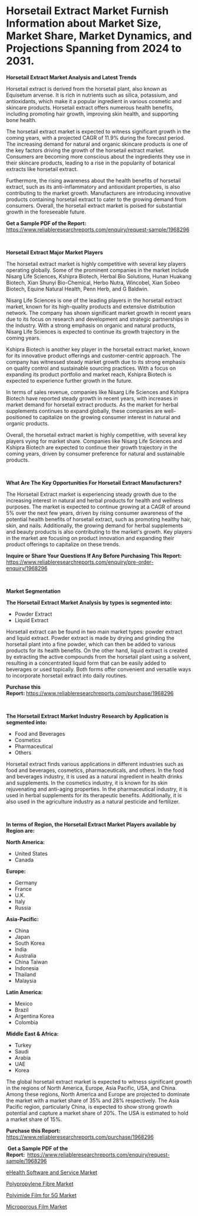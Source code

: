 <p><h1>Horsetail Extract Market Furnish Information about Market Size, Market Share, Market Dynamics, and Projections Spanning from 2024 to 2031.</h1></p><p><strong>Horsetail Extract Market Analysis and Latest Trends</strong></p>
<p><p>Horsetail extract is derived from the horsetail plant, also known as Equisetum arvense. It is rich in nutrients such as silica, potassium, and antioxidants, which make it a popular ingredient in various cosmetic and skincare products. Horsetail extract offers numerous health benefits, including promoting hair growth, improving skin health, and supporting bone health.</p><p>The horsetail extract market is expected to witness significant growth in the coming years, with a projected CAGR of 11.9% during the forecast period. The increasing demand for natural and organic skincare products is one of the key factors driving the growth of the horsetail extract market. Consumers are becoming more conscious about the ingredients they use in their skincare products, leading to a rise in the popularity of botanical extracts like horsetail extract.</p><p>Furthermore, the rising awareness about the health benefits of horsetail extract, such as its anti-inflammatory and antioxidant properties, is also contributing to the market growth. Manufacturers are introducing innovative products containing horsetail extract to cater to the growing demand from consumers. Overall, the horsetail extract market is poised for substantial growth in the foreseeable future.</p></p>
<p><strong>Get a Sample PDF of the Report:&nbsp;</strong> <a href="https://www.reliableresearchreports.com/enquiry/request-sample/1968296">https://www.reliableresearchreports.com/enquiry/request-sample/1968296</a></p>
<p>&nbsp;</p>
<p><strong>Horsetail Extract Major Market Players</strong></p>
<p><p>The horsetail extract market is highly competitive with several key players operating globally. Some of the prominent companies in the market include Nisarg Life Sciences, Kshipra Biotech, Herbal Bio Solutions, Hunan Huakang Biotech, Xian Shunyi Bio-Chemical, Herbo Nutra, Wincobel, Xian Sobeo Biotech, Equine Natural Health, Penn Herb, and G Baldwin.</p><p>Nisarg Life Sciences is one of the leading players in the horsetail extract market, known for its high-quality products and extensive distribution network. The company has shown significant market growth in recent years due to its focus on research and development and strategic partnerships in the industry. With a strong emphasis on organic and natural products, Nisarg Life Sciences is expected to continue its growth trajectory in the coming years.</p><p>Kshipra Biotech is another key player in the horsetail extract market, known for its innovative product offerings and customer-centric approach. The company has witnessed steady market growth due to its strong emphasis on quality control and sustainable sourcing practices. With a focus on expanding its product portfolio and market reach, Kshipra Biotech is expected to experience further growth in the future.</p><p>In terms of sales revenue, companies like Nisarg Life Sciences and Kshipra Biotech have reported steady growth in recent years, with increases in market demand for horsetail extract products. As the market for herbal supplements continues to expand globally, these companies are well-positioned to capitalize on the growing consumer interest in natural and organic products.</p><p>Overall, the horsetail extract market is highly competitive, with several key players vying for market share. Companies like Nisarg Life Sciences and Kshipra Biotech are expected to continue their growth trajectory in the coming years, driven by consumer preference for natural and sustainable products.</p></p>
<p>&nbsp;</p>
<p><strong>What Are The Key Opportunities For Horsetail Extract Manufacturers?</strong></p>
<p><p>The Horsetail Extract market is experiencing steady growth due to the increasing interest in natural and herbal products for health and wellness purposes. The market is expected to continue growing at a CAGR of around 5% over the next few years, driven by rising consumer awareness of the potential health benefits of horsetail extract, such as promoting healthy hair, skin, and nails. Additionally, the growing demand for herbal supplements and beauty products is also contributing to the market's growth. Key players in the market are focusing on product innovation and expanding their product offerings to capitalize on these trends.</p></p>
<p><strong>Inquire or Share Your Questions If Any Before Purchasing This Report:</strong> <a href="https://www.reliableresearchreports.com/enquiry/pre-order-enquiry/1968296">https://www.reliableresearchreports.com/enquiry/pre-order-enquiry/1968296</a></p>
<p>&nbsp;</p>
<p><strong>Market Segmentation</strong></p>
<p><strong>The Horsetail Extract Market Analysis by types is segmented into:</strong></p>
<p><ul><li>Powder Extract</li><li>Liquid Extract</li></ul></p>
<p><p>Horsetail extract can be found in two main market types: powder extract and liquid extract. Powder extract is made by drying and grinding the horsetail plant into a fine powder, which can then be added to various products for its health benefits. On the other hand, liquid extract is created by extracting the active compounds from the horsetail plant using a solvent, resulting in a concentrated liquid form that can be easily added to beverages or used topically. Both forms offer convenient and versatile ways to incorporate horsetail extract into daily routines.</p></p>
<p><strong>Purchase this Report:&nbsp;</strong><a href="https://www.reliableresearchreports.com/purchase/1968296">https://www.reliableresearchreports.com/purchase/1968296</a></p>
<p>&nbsp;</p>
<p><strong>The Horsetail Extract Market Industry Research by Application is segmented into:</strong></p>
<p><ul><li>Food and Beverages</li><li>Cosmetics</li><li>Pharmaceutical</li><li>Others</li></ul></p>
<p><p>Horsetail extract finds various applications in different industries such as food and beverages, cosmetics, pharmaceuticals, and others. In the food and beverages industry, it is used as a natural ingredient in health drinks and supplements. In the cosmetics industry, it is known for its skin rejuvenating and anti-aging properties. In the pharmaceutical industry, it is used in herbal supplements for its therapeutic benefits. Additionally, it is also used in the agriculture industry as a natural pesticide and fertilizer.</p></p>
<p>&nbsp;</p>
<p><strong>In terms of Region, the Horsetail Extract Market Players available by Region are:</strong></p>
<p>
    <p> <strong> North America: </strong>
        <ul>
            <li>United States</li>
            <li>Canada</li>
        </ul>
        </p> 
    <p> <strong> Europe: </strong>
        <ul>
            <li>Germany</li>
            <li>France</li>
            <li>U.K.</li>
            <li>Italy</li>
            <li>Russia</li>
        </ul>
        </p> 
    <p> <strong> Asia-Pacific: </strong>
        <ul>
            <li>China</li>
            <li>Japan</li>
            <li>South Korea</li>
            <li>India</li>
            <li>Australia</li>
            <li>China Taiwan</li>
            <li>Indonesia</li>
            <li>Thailand</li>
            <li>Malaysia</li>
        </ul>
        </p> 
    <p> <strong> Latin America: </strong>
        <ul>
            <li>Mexico</li>
            <li>Brazil</li>
            <li>Argentina Korea</li>
            <li>Colombia</li>
        </ul>
        </p> 
    <p> <strong> Middle East & Africa: </strong>
        <ul>
            <li>Turkey</li>
            <li>Saudi</li>
            <li>Arabia</li>
            <li>UAE</li>
            <li>Korea</li>
        </ul>
    </p>
    </p>
<p><p>The global horsetail extract market is expected to witness significant growth in the regions of North America, Europe, Asia Pacific, USA, and China. Among these regions, North America and Europe are projected to dominate the market with a market share of 35% and 28% respectively. The Asia Pacific region, particularly China, is expected to show strong growth potential and capture a market share of 20%. The USA is estimated to hold a market share of 15%.</p></p>
<p><strong>Purchase this Report: </strong><a href="https://www.reliableresearchreports.com/purchase/1968296">https://www.reliableresearchreports.com/purchase/1968296</a></p>
<p>&nbsp;<strong>Get a Sample PDF of the Report:&nbsp;&nbsp;</strong><a href="https://www.reliableresearchreports.com/enquiry/request-sample/1968296">https://www.reliableresearchreports.com/enquiry/request-sample/1968296</a></p>
<p><strong></strong></p>
<p><p><a href="https://simplistic-meeting-7ee.notion.site/eHealth-Software-and-Service-Market-Size-Furnishes-Valuable-Information-Encompassing-Market-Share-M-acdba64999684511bc1d06282a54ce56">eHealth Software and Service Market</a></p><p><a href="https://view.publitas.com/reportprime-1/polypropylene-fibre-market-offers-provide-insightful-data-for-the-time-period-from-2023-to-2030-and-also-provide-analysis-based-on-application-type-and-region/">Polypropylene Fibre Market</a></p><p><a href="https://view.publitas.com/reportprime-1/polyimide-film-for-5g-market-analysis-and-market-size-global-industry-overview-market-segmentation-and-forecast-2023-to-2030/">Polyimide Film for 5G Market</a></p><p><a href="https://view.publitas.com/reportprime-1/microporous-film-market-furnish-information-about-market-size-market-share-market-dynamics-and-projections-spanning-from-2023-to-2030/">Microporous Film Market</a></p></p>